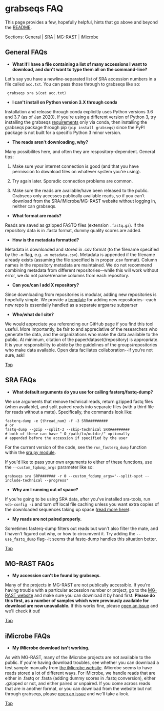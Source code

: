 # grabseqs FAQ

This page provides a few, hopefully helpful, hints that go above and beyond the [README](https://github.com/louiejtaylor/grabseqs/blob/master/README.md).

Sections: [General](#general-faqs) | [SRA](#sra-faqs) | [MG-RAST](#mg-rast-faqs) | [iMicrobe](#imicrobe-faqs)

## General FAQs

 - **What if I have a file containing a list of many accessions I want to download, and don't want to type them all on the command-line?**

Let's say you have a newline-separated list of SRA accession numbers in a file called `acc.txt`. You can pass those through to grabseqs like so:
 
     grabseqs sra $(cat acc.txt)

 - **I can't install on Python version 3.X through conda**

Installation and release through conda explicitly uses Python versions 3.6 and 3.7 (as of Jan 2020). If you're using a different version of Python 3, try installing the grabseqs [requirements](https://github.com/louiejtaylor/grabseqs/blob/master/environment.yml) only via conda, then installing the grabseqs package through pip (`pip install grabseqs`) since the PyPI package is not built for a specific Python 3 minor version.

 - **The reads aren't downloading, why?**

Many possibilites here, and often they are respository-dependent. General tips: 

1) Make sure your internet connection is good (and that you have permission to download files on whatever system you're using). 

2) Try again later. Sporadic connection problems are common. 

3) Make sure the reads are available/have been released to the public. Grabseqs only accesses publically available reads, so if you can't download from the SRA/iMicrobe/MG-RAST website without logging in, neither can grabseqs.

 - **What format are reads?**

Reads are saved as gzipped FASTQ files (extension `.fastq.gz`). If the repository data is in .fasta format, dummy quality scores are added.

 - **How is the metadata formatted?**

Metadata is downloaded and stored in .csv format (to the filename specified by the `-m` flag, e.g. `-m metadata.csv`). Metadata is appended if the filename already exists (assuming the file specified is in proper .csv format). Column names in the repository metadata are maintained. We do not recommend combining metadata from different repositories--while this will work without error, we do not parse/rename columns from each repository.

 - **Can you/can I add X repository?**

Since downloading from repositories is modular, adding new repositories is hopefully simple. We provide a [template](https://github.com/louiejtaylor/grabseqs/blob/master/template.py) for adding new repositories--each new repo is essentially handled as a separate argparse subparser

 - **Who/what do I cite?**

We would appreciate you referencing our GitHub page if you find this tool useful. More importantly, be fair to and appreciative of the researchers who generate the data, and the organizations who make the data available to the public. At minimum, citation of the paper/dataset(/repository) is appropriate. It is your responsibility to abide by the guidelines of the groups/repositories who make data available. Open data faciliates collaboration--if you're not sure, ask!

[Top](#grabseqs-faq)

## SRA FAQs

 - **What default arguments do you use for calling fasterq/fastq-dump?**

We use arguments that remove technical reads, return gzipped fastq files (when available), and split paired reads into separate files (with a third file for reads without a mate). Specifically, the commands look like:

    fasterq-dump -e {thread_num} -f -3 SRR#########
    # or
    fastq-dump --gzip --split-3 --skip-technical SRR#########
    # both of these can have "-O /path/to/outdir/" optionally 
    # appended before the accession if specified by the user

For the current version of the code, see the `run_fasterq_dump` function within the [sra.py module](https://github.com/louiejtaylor/grabseqs/blob/master/grabseqslib/sra.py).

If you'd like to pass your own arguments to either of these functions, use the `--custom_fqdump_args` parameter like so:

    grabseqs sra SRP####### -r 0 --custom_fqdump_args="--split-spot --include-technical --progress"

 - **Why am I running out of space?**
 
 If you're going to be using SRA data, after you've installed sra-tools, run `vdb-config -i` and turn off local file caching unless you want extra copies of the downloaded sequences taking up space ([read more here](https://github.com/ncbi/sra-tools/wiki/Toolkit-Configuration)).

 - **My reads are not paired properly.**

Sometimes fasterq-dump filters out reads but won't also filter the mate, and I haven't figured out why, or how to circumvent it. Try adding the `--use_fastq_dump` flag--it seems that fastq-dump handles this situation better.

[Top](#grabseqs-faq)

## MG-RAST FAQs

 - **My accession can't be found by grabseqs.**

Many of the projects in MG-RAST are not publically accessible. If you're having trouble with a particular accession number or project, go to the [MG-RAST website](http://www.mg-rast.org/) and make sure you can download it by hand first. **Please do this first, as a number of samples which were previously available for download are now unavailable.** If this works fine, please [open an issue](https://github.com/louiejtaylor/grabseqs/issues) and we'll check it out!

[Top](#grabseqs-faq)

## iMicrobe FAQs

 - **My iMicrobe download isn't working.**

As with MG-RAST, many of the iMicrobe projects are not available to the public. If you're having download troubles, see whether you can download a test sample manually from [the iMicrobe website](https://www.imicrobe.us/). iMicrobe seems to have reads stored a lot of different ways. For iMicrobe, we handle reads that are either in .fastq or .fasta (adding dummy scores in .fastq conversion), either .gzipped or not, and either paired or unpaired. If you come across reads that are in another format, or you can download from the website but not through grabseqs, please [open an issue](https://github.com/louiejtaylor/grabseqs/issues) and we'll take a look.

[Top](#grabseqs-faq)
